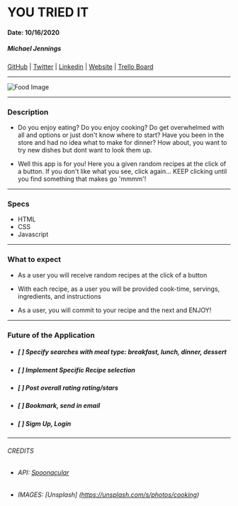 
# __YOU TRIED IT__


#### Date: 10/16/2020

##### Michael Jennings

[GitHub](https://github.com/MiggyMike) | [Twitter](https://twitter.com/imikey_irock) | [Linkedin](https://www.linkedin.com/in/mjennings6/) | [Website](https://miggymike.github.io/) | [Trello Board](https://trello.com/b/9kLBt0fX/you-tried-it)

___

![Food Image](https://images.unsplash.com/photo-1518291344630-4857135fb581?ixlib=rb-1.2.1&ixid=eyJhcHBfaWQiOjEyMDd9&auto=format&fit=crop&w=1650&q=80 'https://unsplash.com/photos/seDjj4dmC9s')


___


### __Description__

* Do you enjoy eating? Do you enjoy cooking? Do get overwhelmed with all and options or just don't know where to start? Have you been in the store and had no idea what to make for dinner? How about, you want to try new dishes but dont want to look them up. 

* Well this app is for you! Here you a given random recipes at the click of a button. If you don't like what you see, click again... KEEP clicking until you find something that makes go 'mmmm'! 

___

### __Specs__
 - HTML
 - CSS
 - Javascript
___

### __What to expect__

* As a user you will receive random recipes at the click of a button

* With each recipe, as a user you will be provided cook-time, servings, ingredients, and instructions

* As a user, you will commit to your recipe and the next and ENJOY!

___

### __Future of the Application__
* ##### [ ]  Specify searches with meal type: breakfast, lunch, dinner, dessert

* ##### [ ]  Implement Specific Recipe selection

* ##### [ ]  Post overall rating rating/stars
  
* ##### [ ]  Bookmark, send in email

* ##### [ ]  Sigm Up, Login
___

###### _CREDITS_
* ###### API: [Spoonacular](https://api.spoonacular.com/)
* ###### IMAGES: [Unsplash] (https://unsplash.com/s/photos/cooking)